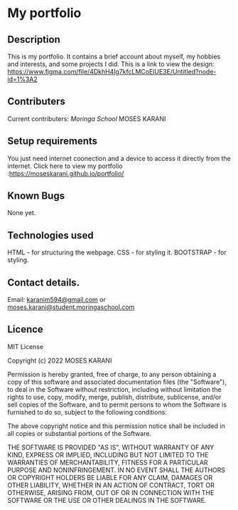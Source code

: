 # My portfolio
## Description 
This is my portfolio. It contains a brief account about myself, my hobbies and interests, and some projects I did.
This is a link to view the design: https://www.figma.com/file/4DkhH4lg7kfcLMCoElUE3E/Untitled?node-id=1%3A2
## Contributers 
Current contributers:
*Moringa School*
MOSES KARANI
## Setup requirements
You just need internet coonection and a device to access it directly from the internet.
Click here to view my portfolio :https://moseskarani.github.io/portfolio/
## Known Bugs
None yet.
## Technologies used 
HTML - for structuring the webpage.
CSS - for styling it.
BOOTSTRAP - for styling.
## Contact details.
Email: karanim594@gmail.com or moses.karani@student.moringaschool.com
## Licence
MIT License

Copyright (c) 2022 MOSES KARANI

Permission is hereby granted, free of charge, to any person obtaining a copy
of this software and associated documentation files (the "Software"), to deal
in the Software without restriction, including without limitation the rights
to use, copy, modify, merge, publish, distribute, sublicense, and/or sell
copies of the Software, and to permit persons to whom the Software is
furnished to do so, subject to the following conditions:

The above copyright notice and this permission notice shall be included in all
copies or substantial portions of the Software.

THE SOFTWARE IS PROVIDED "AS IS", WITHOUT WARRANTY OF ANY KIND, EXPRESS OR
IMPLIED, INCLUDING BUT NOT LIMITED TO THE WARRANTIES OF MERCHANTABILITY,
FITNESS FOR A PARTICULAR PURPOSE AND NONINFRINGEMENT. IN NO EVENT SHALL THE
AUTHORS OR COPYRIGHT HOLDERS BE LIABLE FOR ANY CLAIM, DAMAGES OR OTHER
LIABILITY, WHETHER IN AN ACTION OF CONTRACT, TORT OR OTHERWISE, ARISING FROM,
OUT OF OR IN CONNECTION WITH THE SOFTWARE OR THE USE OR OTHER DEALINGS IN THE
SOFTWARE.
